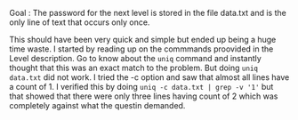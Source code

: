 Goal : The password for the next level is stored in the file data.txt and is the only line of text that occurs only once.


This should have been very quick and simple but ended up being a huge time waste.
I started by reading up on the commmands proovided in the Level description. Go to know about the ```uniq``` command and instantly thought that this was an exact match to the problem. But doing ```uniq data.txt``` did not work. I tried the -c option and saw that almost all lines have a count of 1. I verified this by doing ``` uniq -c data.txt | grep -v '1' ``` but that showed that there were only three lines having count of 2 which was completely against what the questin demanded.
